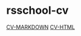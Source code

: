 # rsschool-cv

[CV-MARKDOWN](https://tonycomrade.github.io/rsschool-cv/cv)
[CV-HTML](https://tonycomrade.github.io/rsschool-cv/)